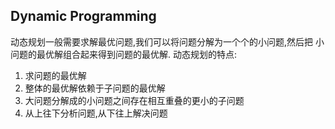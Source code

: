 ## Dynamic Programming
动态规划一般需要求解最优问题,我们可以将问题分解为一个个的小问题,然后把
小问题的最优解组合起来得到问题的最优解.
动态规划的特点:
1. 求问题的最优解
2. 整体的最优解依赖于子问题的最优解
3. 大问题分解成的小问题之间存在相互重叠的更小的子问题
4. 从上往下分析问题,从下往上解决问题

